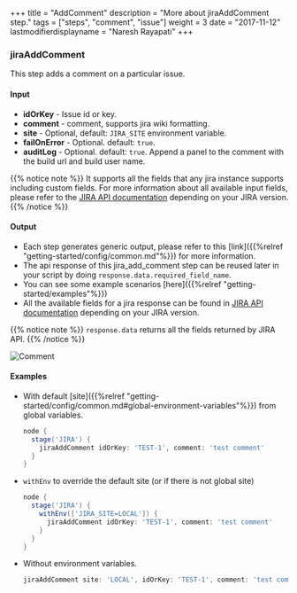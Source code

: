 +++
title = "AddComment"
description = "More about jiraAddComment step."
tags = ["steps", "comment", "issue"]
weight = 3
date = "2017-11-12"
lastmodifierdisplayname = "Naresh Rayapati"
+++

### jiraAddComment

This step adds a comment on a particular issue.

#### Input

* **idOrKey** - Issue id or key.
* **comment** - comment, supports jira wiki formatting.
* **site** - Optional, default: `JIRA_SITE` environment variable.
* **failOnError** - Optional. default: `true`.
* **auditLog** - Optional. default: `true`. Append a panel to the comment with the build url and build user name.

{{% notice note %}}
It supports all the fields that any jira instance supports including custom fields. For more information about all available input fields, please refer to the [JIRA API documentation](https://docs.atlassian.com/jira/REST/) depending on your JIRA version.
{{% /notice %}}

#### Output

* Each step generates generic output, please refer to this [link]({{%relref "getting-started/config/common.md"%}}) for more information.
* The api response of this jira_add_comment step can be reused later in your script by doing `response.data.required_field_name`.
* You can see some example scenarios [here]({{%relref "getting-started/examples"%}})
* All the available fields for a jira response can be found in [JIRA API documentation](https://docs.atlassian.com/jira/REST/) depending on your JIRA version.

{{% notice note %}}
`response.data` returns all the fields returned by JIRA API.
{{% /notice %}}

![Comment](https://raw.githubusercontent.com/ThoughtsLive/jira-steps/master/docs/images/jira_add_comment.png)

#### Examples

* With default [site]({{%relref "getting-started/config/common.md#global-environment-variables"%}}) from global variables.

    ```groovy
    node {
      stage('JIRA') {
        jiraAddComment idOrKey: 'TEST-1', comment: 'test comment'
      }
    }
    ```
* `withEnv` to override the default site (or if there is not global site)

    ```groovy
    node {
      stage('JIRA') {
        withEnv(['JIRA_SITE=LOCAL']) {
          jiraAddComment idOrKey: 'TEST-1', comment: 'test comment'
        }
      }
    }
    ```
* Without environment variables.

    ```groovy
    jiraAddComment site: 'LOCAL', idOrKey: 'TEST-1', comment: 'test comment'
    ```
